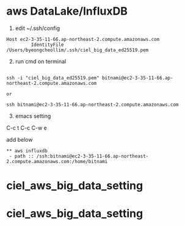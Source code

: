 # aws DataLake/InfluxDB

1. edit ~/.ssh/config

```
Host ec2-3-35-11-66.ap-northeast-2.compute.amazonaws.com
		 IdentityFile /Users/byeongcheollim/.ssh/ciel_big_data_ed25519.pem
```
2. run cmd on terminal

```

ssh -i "ciel_big_data_ed25519.pem" bitnami@ec2-3-35-11-66.ap-northeast-2.compute.amazonaws.com

or

ssh bitnami@ec2-3-35-11-66.ap-northeast-2.compute.amazonaws.com
```

3. emacs setting

C-c t
C-c C-w e

add below

```
** aws influxdb
 - path :: /ssh:bitnami@ec2-3-35-11-66.ap-northeast-2.compute.amazonaws.com:/home/bitnami

```
# ciel_aws_big_data_setting
# ciel_aws_big_data_setting
